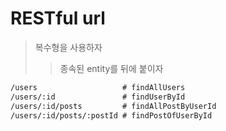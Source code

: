 # RESTful url

> 복수형을 사용하자
>
> > 종속된 entity를 뒤에 붙이자

```txt
/users                   # findAllUsers
/users/:id               # findUserById
/users/:id/posts         # findAllPostByUserId
/users/:id/posts/:postId # findPostOfUserById
```
